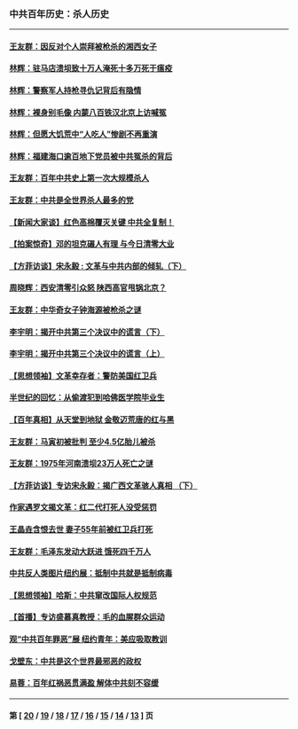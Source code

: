 ### 中共百年历史：杀人历史
---
#### [王友群：因反对个人崇拜被枪杀的湘西女子](../../pages/nf1176106/n14048288.md?08250430) 
#### [林辉：驻马店溃坝致十万人淹死十多万死于瘟疫](../../pages/nf1176106/n14048231.md?08250430) 
#### [林辉：警察军人持枪寻仇记背后有隐情](../../pages/nf1176106/n14029745.md?08250430) 
#### [林辉：裸身别毛像 内蒙八百铁汉北京上访喊冤](../../pages/nf1176106/n14026693.md?08250430) 
#### [林辉：但愿大饥荒中“人吃人”惨剧不再重演](../../pages/nf1176106/n14020531.md?08250430) 
#### [林辉：福建海口逾百地下党员被中共冤杀的背后](../../pages/nf1176106/n13878946.md?08250430) 
#### [王友群：百年中共史上第一次大规模杀人](../../pages/nf1176106/n13863785.md?08250430) 
#### [王友群：中共是全世界杀人最多的党](../../pages/nf1176106/n13860689.md?08250430) 
#### [【新闻大家谈】红色高棉覆灭关键 中共全复制！](../../pages/nf1176106/n13850222.md?08250430) 
#### [【拍案惊奇】邓的坦克碾人有理 与今日清零大业](../../pages/nf1176106/n13729574.md?08250430) 
#### [【方菲访谈】宋永毅 : 文革与中共内部的倾轧（下）](../../pages/nf1176106/n13486836.md?08250430) 
#### [周晓辉：西安清零引众怒 陕西高官甩锅北京？](../../pages/nf1176106/n13484627.md?08250430) 
#### [王友群：中华奇女子钟海源被枪杀之谜](../../pages/nf1176106/n13430555.md?08250430) 
#### [李宇明：揭开中共第三个决议中的谎言（下）](../../pages/nf1176106/n13389389.md?08250430) 
#### [李宇明：揭开中共第三个决议中的谎言（上）](../../pages/nf1176106/n13388697.md?08250430) 
#### [【思想领袖】文革幸存者：警防美国红卫兵](../../pages/nf1176106/n13339289.md?08250430) 
#### [半世纪的回忆：从偷渡犯到哈佛医学院毕业生](../../pages/nf1176106/n13345328.md?08250430) 
#### [【百年真相】从天堂到地狱 金敬迈荒唐的红与黑](../../pages/nf1176106/n13336995.md?08250430) 
#### [王友群：马寅初被批判 至少4.5亿胎儿被杀](../../pages/nf1176106/n13260313.md?08250430) 
#### [王友群：1975年河南溃坝23万人死亡之谜](../../pages/nf1176106/n13231576.md?08250430) 
#### [【方菲访谈】专访宋永毅：揭广西文革骇人真相 （下）](../../pages/nf1176106/n13209074.md?08250430) 
#### [作家遇罗文揭文革：红二代打死人没受惩罚](../../pages/nf1176106/n13205254.md?08250430) 
#### [王晶垚含恨去世 妻子55年前被红卫兵打死](../../pages/nf1176106/n13203590.md?08250430) 
#### [王友群：毛泽东发动大跃进 饿死四千万人](../../pages/nf1176106/n13177158.md?08250430) 
#### [中共反人类图片纽约展：抵制中共就是抵制病毒](../../pages/nf1176106/n13115371.md?08250430) 
#### [【思想领袖】哈斯：中共窜改国际人权规范](../../pages/nf1176106/n13053647.md?08250430) 
#### [【首播】专访盛慕真教授：毛的血腥群众运动](../../pages/nf1176106/n13091782.md?08250430) 
#### [观“中共百年罪恶”展 纽约青年：美应吸取教训](../../pages/nf1176106/n13085246.md?08250430) 
#### [戈壁东：中共是这个世界最邪恶的政权](../../pages/nf1176106/n13085641.md?08250430) 
#### [易蓉：百年红祸恶贯满盈 解体中共刻不容缓](../../pages/nf1176106/n13084455.md?08250430) 

---
#### 第 [ [20](./20.md?08250430) / [19](./19.md?08250430) / [18](./18.md?08250430) / [17](./17.md?08250430) / [16](./16.md?08250430) / [15](./15.md?08250430) / [14](./14.md?08250430) / [13](./13.md?08250430) ] 页

